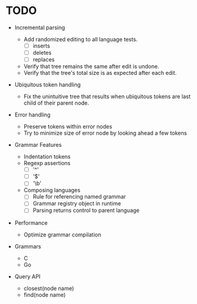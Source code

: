 TODO
====

* Incremental parsing
  * Add randomized editing to all language tests.
    - [ ] inserts
    - [ ] deletes
    - [ ] replaces
  * Verify that tree remains the same after edit is undone.
  * Verify that the tree's total size is as expected after each edit.

* Ubiquitous token handling
  * Fix the unintuitive tree that results when ubiquitous tokens are last child
    of their parent node.

* Error handling
  * Preserve tokens within error nodes
  * Try to minimize size of error node by looking ahead a few tokens

* Grammar Features
  * Indentation tokens
  * Regexp assertions
    - [ ] '^'
    - [ ] '$'
    - [ ] '\b'
  * Composing languages
    - [ ] Rule for referencing named grammar
    - [ ] Grammar registry object in runtime
    - [ ] Parsing returns control to parent language

* Performance
  * Optimize grammar compilation

* Grammars
  * C
  * Go

* Query API
  * closest(node name)
  * find(node name)
